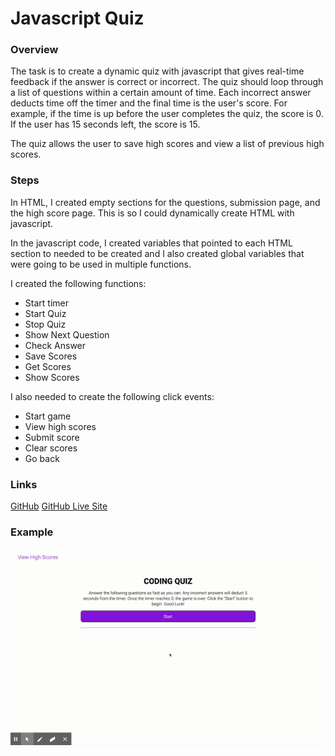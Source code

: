 # Javascript Quiz

### Overview

The task is to create a dynamic quiz with javascript that gives real-time feedback if the answer is correct or incorrect. The quiz should loop through a list of questions within a certain amount of time. Each incorrect answer deducts time off the timer and the final time is the user's score. For example, if the time is up before the user completes the quiz, the score is 0. If the user has 15 seconds left, the score is 15. 

The quiz allows the user to save high scores and view a list of previous high scores.

### Steps

In HTML, I created empty sections for the questions, submission page, and the high score page. This is so I could dynamically create HTML with javascript.

In the javascript code, I created variables that pointed to each HTML section to needed to be created and I also created global variables that were going to be used in multiple functions.

I created the following functions:
- Start timer
- Start Quiz
- Stop Quiz
- Show Next Question
- Check Answer
- Save Scores
- Get Scores
- Show Scores

I also needed to create the following click events:

- Start game
- View high scores
- Submit score
- Clear scores
- Go back

### Links
[GitHub](https://github.com/kimberlyj227/code-quiz)
[GitHub Live Site](https://kimberlyj227.github.io/code-quiz/)

### Example

![Example](/Assets/code-quiz.gif)




